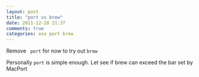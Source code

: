 ```yaml
---
layout: post
title: "port vs brew"
date: 2011-12-28 21:37
comments: true
categories: osx port brew
---
```


Remove ``` port``` for now to try out ```brew```


Personally ```port``` is simple enough. Let see if brew can exceed the bar set by MacPort

